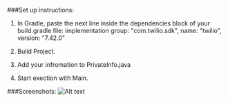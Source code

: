 ###Set up instructions:
1) In Gradle, paste the next line inside the dependencies block of your build.gradle file:
implementation group: "com.twilio.sdk", name: "twilio", version: "7.42.0"

2) Build Project.

3) Add your infromation to PrivateInfo.java

4) Start exection with Main.

###Screenshots:
![Alt text](Scrrenshot1.png?raw=true)
